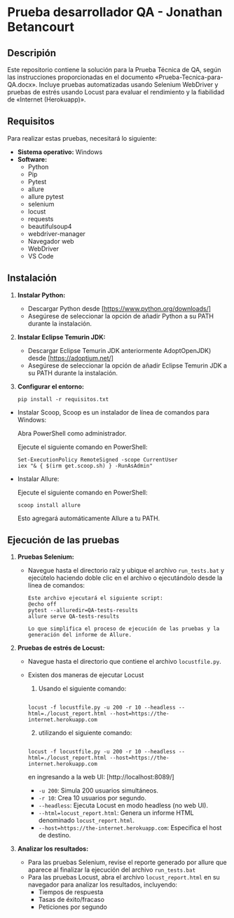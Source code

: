 # Prueba desarrollador QA - Jonathan Betancourt

## Descripión

Este repositorio contiene la solución para la Prueba Técnica de QA, según las instrucciones proporcionadas en el documento «Prueba-Tecnica-para-QA.docx». Incluye pruebas automatizadas usando Selenium WebDriver y pruebas de estrés usando Locust para evaluar el rendimiento y la fiabilidad de «Internet (Herokuapp)».

## Requisitos

Para realizar estas pruebas, necesitará lo siguiente:

*   **Sistema operativo:** Windows
*   **Software:**
    *   Python
    *   Pip
    *   Pytest
    *   allure
    *   allure pytest
    *   selenium
    *   locust
    *   requests
    *   beautifulsoup4
    *   webdriver-manager
    *   Navegador web
    *   WebDriver
    *   VS Code


## Instalación

1.  **Instalar Python:**
    *   Descargar Python desde [https://www.python.org/downloads/]
    *   Asegúrese de seleccionar la opción de añadir Python a su PATH durante la instalación.

1.  **Instalar Eclipse Temurin JDK:**
    *   Descargar Eclipse Temurin JDK anteriormente AdoptOpenJDK) desde [https://adoptium.net/]
    *   Asegúrese de seleccionar la opción de añadir Eclipse Temurin JDK a su PATH durante la instalación.


3.  **Configurar el entorno:**
    ```
    pip install -r requisitos.txt
    ```
*   Instalar Scoop, Scoop es un instalador de línea de comandos para Windows:

    Abra PowerShell como administrador.

    Ejecute el siguiente comando en PowerShell:

    ```
    Set-ExecutionPolicy RemoteSigned -scope CurrentUser
    iex "& { $(irm get.scoop.sh) } -RunAsAdmin"
    ```
*   Instalar Allure:

    Ejecute el siguiente comando en PowerShell:
    ```
    scoop install allure
    ```
    Esto agregará automáticamente Allure a tu PATH.



## Ejecución de las pruebas

1.  **Pruebas Selenium:**

    * Navegue hasta el directorio raíz y ubique el archivo `run_tests.bat` y ejecútelo haciendo doble clic en el archivo o ejecutándolo desde la línea de comandos:
        ```
        Este archivo ejecutará el siguiente script:
        @echo off
        pytest --alluredir=QA-tests-results
        allure serve QA-tests-results

        Lo que simplifica el proceso de ejecución de las pruebas y la generación del informe de Allure.

        ```

2.  **Pruebas de estrés de Locust:**
    * Navegue hasta el directorio que contiene el archivo `locustfile.py`.
    * Existen dos maneras de ejecutar Locust 
    
        1. Usando el siguiente comando:
        ```

        locust -f locustfile.py -u 200 -r 10 --headless --html=./locust_report.html --host=https://the-internet.herokuapp.com
        ```
        2. utilizando el siguiente comando:

        ```

        locust -f locustfile.py -u 200 -r 10 --headless --html=./locust_report.html --host=https://the-internet.herokuapp.com
        ```
        en ingresando a la web UI: [http://localhost:8089/]

        *   `-u 200`: Simula 200 usuarios simultáneos.
        *   `-r 10`: Crea 10 usuarios por segundo.
        *   `--headless`: Ejecuta Locust en modo headless (no web UI).
        *   `--html=locust_report.html`: Genera un informe HTML denominado `locust_report.html`.
        *   `--host=https://the-internet.herokuapp.com`: Especifica el host de destino.

3.  **Analizar los resultados:**
    * Para las pruebas Selenium, revise el reporte generado por allure que aparece al finalizar la ejecución del archivo `run_tests.bat`  
    * Para las pruebas Locust, abra el archivo `locust_report.html` en su navegador para analizar los resultados, incluyendo:
        * Tiempos de respuesta
        * Tasas de éxito/fracaso
        * Peticiones por segundo

